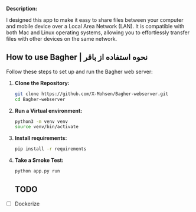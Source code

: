 **Description:**

I designed this app to make it easy to share files between your computer and mobile device over a Local Area Network (LAN). It is compatible with both Mac and Linux operating systems, allowing you to effortlessly transfer files with other devices on the same network.


## How to use Bagher | نحوه استفاده از باقر

Follow these steps to set up and run the Bagher web server:

1. **Clone the Repository:**
   ```bash
   git clone https://github.com/X-Mohsen/Bagher-webserver.git
   cd Bagher-webserver
   ```

2. **Run a Virtual environment:**
   ```bash
   python3 -m venv venv
   source venv/bin/activate
   ```

3. **Install requirements:**
   ```bash
   pip install -r requirements
   ```

4. **Take a Smoke Test:**
   ```bash
   python app.py run
   ```


   ## TODO

- [ ] Dockerize
